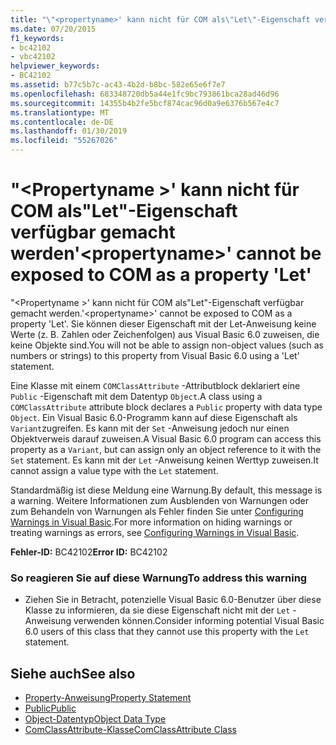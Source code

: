 ```yaml
---
title: "\"<propertyname>' kann nicht für COM als\"Let\"-Eigenschaft verfügbar gemacht werden"
ms.date: 07/20/2015
f1_keywords:
- bc42102
- vbc42102
helpviewer_keywords:
- BC42102
ms.assetid: b77c5b7c-ac43-4b2d-b8bc-582e65e6f7e7
ms.openlocfilehash: 683348720db5a44e1fc9bc793861bca28ad46d96
ms.sourcegitcommit: 14355b4b2fe5bcf874cac96d0a9e6376b567e4c7
ms.translationtype: MT
ms.contentlocale: de-DE
ms.lasthandoff: 01/30/2019
ms.locfileid: "55267026"
---
```

# <a name="propertyname-cannot-be-exposed-to-com-as-a-property-let"></a><span data-ttu-id="65116-102">"\<Propertyname >' kann nicht für COM als"Let"-Eigenschaft verfügbar gemacht werden</span><span class="sxs-lookup"><span data-stu-id="65116-102">'\<propertyname>' cannot be exposed to COM as a property 'Let'</span></span>
<span data-ttu-id="65116-103">"\<Propertyname >' kann nicht für COM als"Let"-Eigenschaft verfügbar gemacht werden.</span><span class="sxs-lookup"><span data-stu-id="65116-103">'\<propertyname>' cannot be exposed to COM as a property 'Let'.</span></span> <span data-ttu-id="65116-104">Sie können dieser Eigenschaft mit der Let-Anweisung keine Werte (z. B. Zahlen oder Zeichenfolgen) aus Visual Basic 6.0 zuweisen, die keine Objekte sind.</span><span class="sxs-lookup"><span data-stu-id="65116-104">You will not be able to assign non-object values (such as numbers or strings) to this property from Visual Basic 6.0 using a 'Let' statement.</span></span>  
  
 <span data-ttu-id="65116-105">Eine Klasse mit einem `COMClassAttribute` -Attributblock deklariert eine `Public` -Eigenschaft mit dem Datentyp `Object`.</span><span class="sxs-lookup"><span data-stu-id="65116-105">A class using a `COMClassAttribute` attribute block declares a `Public` property with data type `Object`.</span></span> <span data-ttu-id="65116-106">Ein Visual Basic 6.0-Programm kann auf diese Eigenschaft als `Variant`zugreifen. Es kann mit der `Set` -Anweisung jedoch nur einen Objektverweis darauf zuweisen.</span><span class="sxs-lookup"><span data-stu-id="65116-106">A Visual Basic 6.0 program can access this property as a `Variant`, but can assign only an object reference to it with the `Set` statement.</span></span> <span data-ttu-id="65116-107">Es kann mit der `Let` -Anweisung keinen Werttyp zuweisen.</span><span class="sxs-lookup"><span data-stu-id="65116-107">It cannot assign a value type with the `Let` statement.</span></span>  
  
 <span data-ttu-id="65116-108">Standardmäßig ist diese Meldung eine Warnung.</span><span class="sxs-lookup"><span data-stu-id="65116-108">By default, this message is a warning.</span></span> <span data-ttu-id="65116-109">Weitere Informationen zum Ausblenden von Warnungen oder zum Behandeln von Warnungen als Fehler finden Sie unter [Configuring Warnings in Visual Basic](/visualstudio/ide/configuring-warnings-in-visual-basic).</span><span class="sxs-lookup"><span data-stu-id="65116-109">For more information on hiding warnings or treating warnings as errors, see [Configuring Warnings in Visual Basic](/visualstudio/ide/configuring-warnings-in-visual-basic).</span></span>  
  
 <span data-ttu-id="65116-110">**Fehler-ID:** BC42102</span><span class="sxs-lookup"><span data-stu-id="65116-110">**Error ID:** BC42102</span></span>  
  
### <a name="to-address-this-warning"></a><span data-ttu-id="65116-111">So reagieren Sie auf diese Warnung</span><span class="sxs-lookup"><span data-stu-id="65116-111">To address this warning</span></span>  
  
-   <span data-ttu-id="65116-112">Ziehen Sie in Betracht, potenzielle Visual Basic 6.0-Benutzer über diese Klasse zu informieren, da sie diese Eigenschaft nicht mit der `Let` -Anweisung verwenden können.</span><span class="sxs-lookup"><span data-stu-id="65116-112">Consider informing potential Visual Basic 6.0 users of this class that they cannot use this property with the `Let` statement.</span></span>  
  
## <a name="see-also"></a><span data-ttu-id="65116-113">Siehe auch</span><span class="sxs-lookup"><span data-stu-id="65116-113">See also</span></span>

- [<span data-ttu-id="65116-114">Property-Anweisung</span><span class="sxs-lookup"><span data-stu-id="65116-114">Property Statement</span></span>](../../visual-basic/language-reference/statements/property-statement.md)
- [<span data-ttu-id="65116-115">Public</span><span class="sxs-lookup"><span data-stu-id="65116-115">Public</span></span>](../../visual-basic/language-reference/modifiers/public.md)
- [<span data-ttu-id="65116-116">Object-Datentyp</span><span class="sxs-lookup"><span data-stu-id="65116-116">Object Data Type</span></span>](../../visual-basic/language-reference/data-types/object-data-type.md)
- [<span data-ttu-id="65116-117">ComClassAttribute-Klasse</span><span class="sxs-lookup"><span data-stu-id="65116-117">ComClassAttribute Class</span></span>](xref:Microsoft.VisualBasic.ComClassAttribute)
